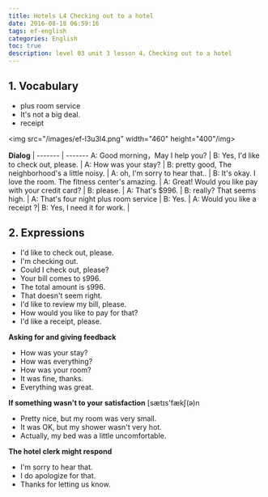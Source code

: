 ```yaml
---
title: Hotels L4 Checking out to a hotel
date: 2016-08-18 06:59:16
tags: ef-english
categories: English
toc: true
description: level 03 unit 3 lesson 4，Checking out to a hotel
---
```


## 1. Vocabulary

- plus room service
- It's not a big deal.
- receipt
 
<img src="/images/ef-l3u3l4.png" width="460" height="400"/img>

**Dialog** |
------- | -------
A: Good morning，May I help you? |
B: Yes, I'd like to check out, please. |
A: How was your stay? |
B: pretty good, The neighborhood's a little noisy.  |
A: oh, I'm sorry to hear that.. |
B: It's okay. I love the room. The fitness center's amazing. |
A: Great! Would you like pay with your credit card? |
B: please. |
A: That's $996. |
B: really? That seems high. |
A: That's four night plus room service |
B: Yes. |
A: Would you like a receipt ?|
B: Yes, I need it for work. |

## 2. Expressions

- I'd  like to check out, please.  
- I'm checking out.	
- Could I check out, please?
&nbsp;
- Your bill comes to `$`996.
- The total amount is `$`996.
&nbsp;
- That doesn't seem right.
- I'd like to review my bill, please.
&nbsp;
- How would you like to pay for that? 
&nbsp;
- I'd like a receipt, please.  

**Asking for and giving feedback**

- How was your stay?
- How was everything?
- How was your room?
- It was fine, thanks.
- Everything was great.

**If something wasn't to your satisfaction** [sætɪs'fækʃ(ə)n

- Pretty nice, but my room was very small.
- It was OK, but my shower wasn't very hot. 
- Actually, my bed was a little uncomfortable.

**The hotel clerk might respond**

- I'm sorry to hear that.
- I do apologize for that.
- Thanks for letting us know.